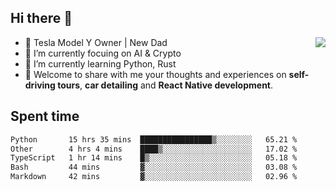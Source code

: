 ## Hi there 👋
<img align="right" src="https://github-readme-stats.vercel.app/api?username=ljunb&show_icons=true&icon_color=CE1D2D&text_color=718096&bg_color=00000000&hide_title=true&hide_border=true" />

- 🚗 Tesla Model Y Owner | New Dad
- 🔭 I’m currently focuing on AI & Crypto
- 🌱 I’m currently learning Python, Rust
- 💬 Welcome to share with me your thoughts and experiences on **self-driving tours**, **car detailing** and **React Native development**.




## Spent time
<!--START_SECTION:waka-->

```txt
Python       15 hrs 35 mins  ████████████████▒░░░░░░░░   65.21 %
Other        4 hrs 4 mins    ████▒░░░░░░░░░░░░░░░░░░░░   17.02 %
TypeScript   1 hr 14 mins    █▒░░░░░░░░░░░░░░░░░░░░░░░   05.18 %
Bash         44 mins         ▓░░░░░░░░░░░░░░░░░░░░░░░░   03.08 %
Markdown     42 mins         ▓░░░░░░░░░░░░░░░░░░░░░░░░   02.96 %
```

<!--END_SECTION:waka-->
